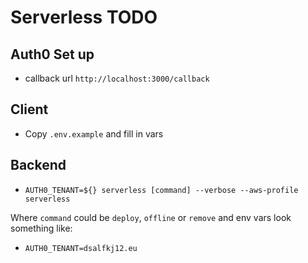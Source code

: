 # Serverless TODO

## Auth0 Set up

- callback url `http://localhost:3000/callback`

## Client

- Copy `.env.example` and fill in vars

## Backend

- `AUTH0_TENANT=${} serverless [command] --verbose --aws-profile serverless`

Where `command` could be `deploy`, `offline` or `remove`
and env vars look something like:

- `AUTH0_TENANT=dsalfkj12.eu`
